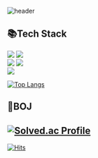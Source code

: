 ![header](https://capsule-render.vercel.app/api?type=Waving&color=gradient&sectir&text=Welcome%20my%20Github&animation=twinkling&fontSize=65&height=200)
<br/>
## 📚Tech Stack
<img src="https://img.shields.io/badge/c-A8B9CC?style=for-the-badge&logo=C&logoColor=white"> <img src="https://img.shields.io/badge/java-007396?style=for-the-badge&logo=java&logoColor=white">    
<img src="https://img.shields.io/badge/spring-6DB33F?style=for-the-badge&logo=spring&logoColor=white">  <img src="https://img.shields.io/badge/Spring%20Boot-6DB33F?style=for-the-badge&logo=Spring%20Boot&logoColor=white"/> 
<br/>
<img src="https://img.shields.io/badge/mysql-4479A1?style=for-the-badge&logo=MySql&logoColor=white">

[![Top Langs](https://github-readme-stats.vercel.app/api/top-langs/?username=jho7535&layout=compact)](https://github.com/jho7535/github-readme-stats)<br/>
## 🎯BOJ
[![Solved.ac Profile](http://mazassumnida.wtf/api/generate_badge?boj=jho7535)](https://solved.ac/jho7535)<br/>
---
[![Hits](https://hits.seeyoufarm.com/api/count/incr/badge.svg?url=https%3A%2F%2Fgithub.com%2Fjho7535&count_bg=%233D75C8&title_bg=%23555555&icon=&icon_color=%23E7E7E7&title=hits&edge_flat=false)](https://hits.seeyoufarm.com)

